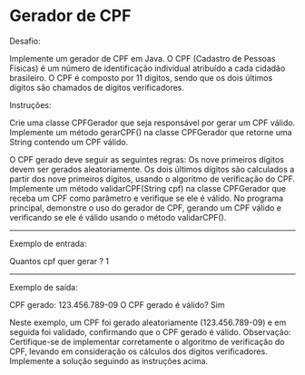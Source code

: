 
# Gerador de CPF

Desafio:

Implemente um gerador de CPF em Java. O CPF (Cadastro de Pessoas Físicas) é um número de identificação individual atribuído a cada cidadão brasileiro. O CPF é composto por 11 dígitos, sendo que os dois últimos dígitos são chamados de dígitos verificadores.

Instruções:

Crie uma classe CPFGerador que seja responsável por gerar um CPF válido.
Implemente um método gerarCPF() na classe CPFGerador que retorne uma String contendo um CPF válido.

O CPF gerado deve seguir as seguintes regras:
Os nove primeiros dígitos devem ser gerados aleatoriamente.
Os dois últimos dígitos são calculados a partir dos nove primeiros dígitos, usando o algoritmo de verificação do CPF.
Implemente um método validarCPF(String cpf) na classe CPFGerador que receba um CPF como parâmetro e verifique se ele é válido.
No programa principal, demonstre o uso do gerador de CPF, gerando um CPF válido e verificando se ele é válido usando o método validarCPF().

---

Exemplo de entrada:

Quantos cpf quer gerar ?
1


---

Exemplo de saída:

CPF gerado: 123.456.789-09
O CPF gerado é válido? Sim

Neste exemplo, um CPF foi gerado aleatoriamente (123.456.789-09) e em seguida foi validado, 
confirmando que o CPF gerado é válido.
Observação: Certifique-se de implementar corretamente o algoritmo de verificação do CPF,
levando em consideração os cálculos dos dígitos verificadores.
Implemente a solução seguindo as instruções acima.